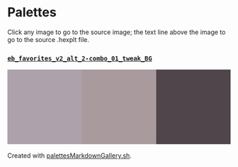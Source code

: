 # Palettes

Click any image to go to the source image; the text line above the image to go to the source .hexplt file.

### [`eb_favorites_v2_alt_2-combo_01_tweak_BG`](eb_favorites_v2_alt_2-combo_01_tweak_BG.hexplt)

[ ![eb_favorites_v2_alt_2-combo_01_tweak_BG.png](eb_favorites_v2_alt_2-combo_01_tweak_BG.png) ](eb_favorites_v2_alt_2-combo_01_tweak_BG.png)

Created with [palettesMarkdownGallery.sh](https://github.com/earthbound19/_ebDev/blob/master/scripts/imgAndVideo/palettesMarkdownGallery.sh).
